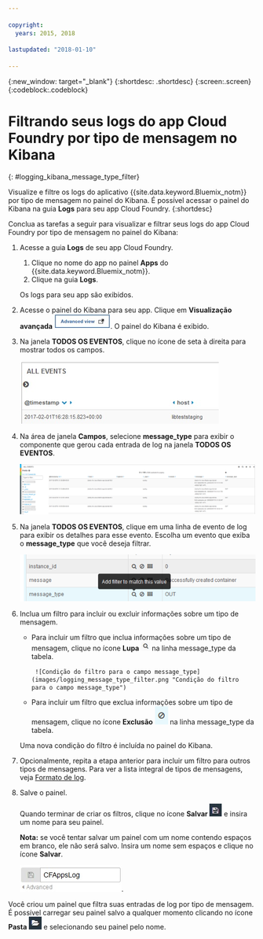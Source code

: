 ```yaml
---

copyright:
  years: 2015, 2018

lastupdated: "2018-01-10"

---
```


{:new_window: target="_blank"}
{:shortdesc: .shortdesc}
{:screen:.screen}
{:codeblock:.codeblock}


# Filtrando seus logs do app Cloud Foundry por tipo de mensagem no Kibana
{: #logging_kibana_message_type_filter}

Visualize e filtre os logs do aplicativo {{site.data.keyword.Bluemix_notm}} por tipo de mensagem no painel do Kibana. É possível acessar o painel do Kibana na guia **Logs** para seu app Cloud Foundry. 
{:shortdesc}

Conclua as tarefas a seguir para visualizar e filtrar seus logs do app Cloud Foundry por tipo de mensagem no painel do Kibana:

1. Acesse a guia **Logs** de seu app Cloud Foundry. 

    1. Clique no nome do app no painel **Apps** do {{site.data.keyword.Bluemix_notm}}.
    2. Clique na guia **Logs**. 
    
    Os logs para seu app são exibidos.

2. Acesse o painel do Kibana para seu app. Clique em **Visualização avançada** ![Link de visualização avançada](images/logging_advanced_view.jpg "Link de visualização avançada"). O painel do Kibana é exibido.

3. Na janela **TODOS OS EVENTOS**, clique no ícone de seta à direita para mostrar todos os campos. 

    ![Janela Todos os eventos com o ícone de seta à direita](images/logging_all_events_no_fields.jpg "Janela Todos os eventos com o ícone de seta à direita")

4. Na área de janela **Campos**, selecione **message_type** para exibir o componente que gerou cada entrada de log na janela **TODOS OS EVENTOS**.

    ![Janela Todos os eventos com o campo message_type selecionado](images/logging_message_type.png "Janela Todos os eventos com o campo message_type selecionado")

5. Na janela **TODOS OS EVENTOS**, clique em uma linha de evento de log para exibir os detalhes para esse evento. Escolha um evento que exiba o **message_type** que você deseja filtrar.

    ![Janela Todos os eventos exibindo detalhes para um evento de log selecionado](images/logging_message_type_add_filter.png "Janela Todos os eventos exibindo detalhes para um evento de log selecionado")

6. Inclua um filtro para incluir ou excluir informações sobre um tipo de mensagem. 

    * Para incluir um filtro que inclua informações sobre um tipo de mensagem, clique no ícone **Lupa** ![Ícone de lupa](images/logging_magnifying_glass.jpg "Ícone de lupa") na linha message_type da tabela. 
    
           ![Condição do filtro para o campo message_type](images/logging_message_type_filter.png "Condição do filtro para o campo message_type")
    
    * Para incluir um filtro que exclua informações sobre um tipo de mensagem, clique no ícone **Exclusão** ![Ícone Exclusão](images/logging_exclusion_icon.png "Ícone Exclusão") na linha message_type da tabela. 
    
    Uma nova condição do filtro é incluída no painel do Kibana.

7. Opcionalmente, repita a etapa anterior para incluir um filtro para outros tipos de mensagens. Para ver a lista integral de tipos de mensagens, veja [Formato de log](../logging_view_kibana3.html#kibana_log_format_cf).

9. Salve o painel.    
        
    Quando terminar de criar os filtros, clique no ícone **Salvar** ![Ícone Salvar](images/logging_save.jpg "Ícone Salvar") e insira um nome para seu painel. 
      
    **Nota:** se você tentar salvar um painel com um nome contendo espaços em branco, ele não será salvo. Insira um nome sem espaços e clique no ícone **Salvar**.
    
    ![Salvar nome do painel](images/logging_save_dashboard.jpg "Salvar nome do painel").

Você criou um painel que filtra suas entradas de log por tipo de mensagem. É possível carregar seu painel salvo a qualquer momento clicando no ícone **Pasta** ![Ícone Pasta](images/logging_folder.jpg "Ícone Pasta") e selecionando seu painel pelo nome.
